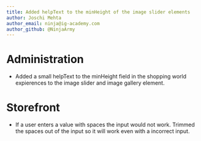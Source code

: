 ```yaml
---
title: Added helpText to the minHeight of the image slider elements
author: Joschi Mehta
author_email: ninja@ig-academy.com
author_github: @NinjaArmy
---
```

# Administration
* Added a small helpText to the minHeight field in the shopping world expierences to the image slider and image gallery element.
# Storefront
* If a user enters a value with spaces the input would not work. Trimmed the spaces out of the input so it will work even with a incorrect input.